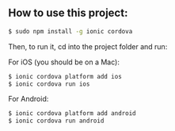 
## How to use this project:

```bash
$ sudo npm install -g ionic cordova
```

Then, to run it, cd into the project folder and run:

For iOS (you should be on a Mac):

```bash
$ ionic cordova platform add ios
$ ionic cordova run ios
```

For Android:

```bash
$ ionic cordova platform add android
$ ionic cordova run android
```

